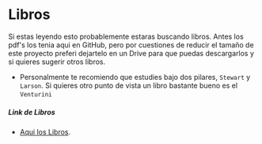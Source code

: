 
# Libros

Si estas leyendo esto probablemente estaras buscando libros. Antes los pdf's los tenia aqui en GitHub, pero por cuestiones de reducir el tamaño de este proyecto preferi dejartelo en un Drive para que puedas descargarlos y si quieres sugerir otros libros.

- Personalmente te recomiendo que estudies bajo dos pilares, `Stewart` y `Larson`. Si quieres otro punto de vista un libro bastante bueno es el `Venturini`


##### Link de Libros

- [Aqui los Libros](https://drive.google.com/drive/folders/1xGULVyK8qBpa08lNz_e_tvm-VqSYgXwn?usp=sharing).
